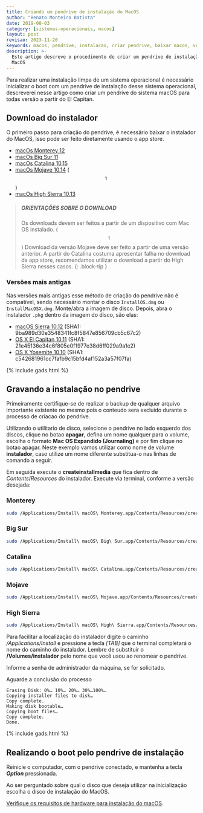 ```yaml
---
title: Criando um pendrive de instalação do MacOS
author: "Renato Monteiro Batista"
date: 2019-08-03
category: [sistemas-operacionais, macos]
layout: post
revisao: 2023-11-20
keywords: macos, pendrive, instalacao, criar pendrive, baixar macos, versoes macos
description: >-
  Este artigo descreve o procedimento de criar um pendrive de instalação do
  MacOS
---
```


Para realizar uma instalação limpa de um sistema operacional é necessário inicializar o boot com um pendrive de instalação desse sistema operacional, descreverei nesse artigo como criar um pendrive do sistema macOS para todas versão a partir do El Capitan.

## Download do instalador

O primeiro passo para criação do pendrive, é necessário baixar o instalador do MacOS, isso pode ser feito diretamente usando o app store.

* [macOs Monterey 12](macappstores://apps.apple.com/app/macos-monterey/id1576738294?mt=12)
* [macOs Big Sur 11](macappstores://apps.apple.com/br/app/macos-big-sur/id1526878132?mt=12)
* [macOs Catalina 10.15](macappstores://apps.apple.com/br/app/macos-catalina/id1466841314?mt=12)
* [macOs Mojave 10.14](macappstores://apps.apple.com/br/app/macos-mojave/id1398502828?mt=12) ($$^1$$)
* [macOs High Sierra 10.13](macappstores://apps.apple.com/br/app/macos-high-sierra/id1246284741?mt=12)

> ##### ORIENTAÇÕES SOBRE O DOWNLOAD
>
> Os downloads devem ser feitos a partir de um dispositivo com Mac OS instalado.
($$^1$$) Download da versão Mojave deve ser feito a partir de uma versão anterior. A partir do Catalina costuma apresentar falha no download da app store, recomendamos utilizar o download a partir do High Sierra nesses casos.
{: .block-tip }

### Versões mais antigas

Nas versões mais antigas esse método de criação do pendrive não é compatível, sendo necessário montar o disco `InstallOS.dmg` ou `InstallMacOSX.dmg`. Monte/abra a imagem de disco. Depois, abra o instalador `.pkg` dentro da imagem do disco, são elas:

* [macOS Sierra 10.12](http://updates-http.cdn-apple.com/2019/cert/061-39476-20191023-48f365f4-0015-4c41-9f44-39d3d2aca067/InstallOS.dmg) (SHA1: 9ba989d30e3548341fc8f5847e856709cb5c67c2)
* [OS X El Capitan 10.11](http://updates-http.cdn-apple.com/2019/cert/061-41424-20191024-218af9ec-cf50-4516-9011-228c78eda3d2/InstallMacOSX.dmg) (SHA1: 21e45136e34c6f805e0f1977e38d6ff029a9a1e2)
* [OS X Yosemite 10.10](http://updates-http.cdn-apple.com/2019/cert/061-41343-20191023-02465f92-3ab5-4c92-bfe2-b725447a070d/InstallMacOSX.dmg) (SHA1: c542681961cc7fafb9c15bfd4af152a3a57f07fa)

{% include gads.html %}

## Gravando a instalação no pendrive

Primeiramente certifique-se de realizar o backup de qualquer arquivo importante existente no mesmo pois o conteudo sera excluido durante o processo de criacao do pendrive.

Utilizando o utilitario de disco, selecione o pendrive no lado esquerdo dos discos, clique no botao **apagar**, defina um nome qualquer para o volume, escolha o formato **Mac OS Expandido (Journaling)** e por fim clique no botao apagar. Neste exemplo vamos utilizar como nome de volume **instalador**, caso utilize um nome diferente substitua-o nas linhas de comando a seguir.

Em seguida execute o **createinstallmedia** que fica dentro de _Contents_/_Resources_ do instalador. Execute via terminal, conforme a versão desejada:

### Monterey

```bash
sudo /Applications/Install\ macOS\ Monterey.app/Contents/Resources/createinstallmedia --volume /Volumes/instalador --nointeraction
```

### Big Sur

```bash
sudo /Applications/Install\ macOS\ Big\ Sur.app/Contents/Resources/createinstallmedia --volume /Volumes/instalador --nointeraction
```

### Catalina

```bash
sudo /Applications/Install\ macOS\ Catalina.app/Contents/Resources/createinstallmedia --volume /Volumes/instalador --nointeraction
```

### Mojave

```bash
sudo /Applications/Install\ macOS\ Mojave.app/Contents/Resources/createinstallmedia --volume /Volumes/instalador --nointeraction
```

### High Sierra

```bash
sudo /Applications/Install\ macOS\ High\ Sierra.app/Contents/Resources/createinstallmedia --volume /Volumes/instalador --applicationpath /Applications/Install\ macOS\ High\ Sierra.app --nointeraction
```

Para facilitar a localização do instalador digite o caminho _/Applications/Install_ e pressione a tecla _\[TAB]_ que o terminal completará o nome do caminho do instalador. Lembre de substituir o **/Volumes/instalador** pelo nome que você usou ao renomear o pendrive.

Informe a senha de administrador da máquina, se for solicitado.

Aguarde a conclusão do processo

```text
Erasing Disk: 0%… 10%… 20%… 30%…100%…
Copying installer files to disk…
Copy complete.
Making disk bootable…
Copying boot files…
Copy complete.
Done.
```

{% include gads.html %}

## Realizando o boot pelo pendrive de instalação

Reinicie o computador, com o pendrive conectado, e mantenha a tecla _**Option**_ pressionada.

Ao ser perguntado sobre qual o disco que deseja utilizar na inicialização escolha o disco de instalação do MacOS.

[Verifique os requisitos de hardware para instalação do macOS](/ajuda/sistemas-operacionais/macos/requisitos-de-hardware-para-instalacao-do-macos).